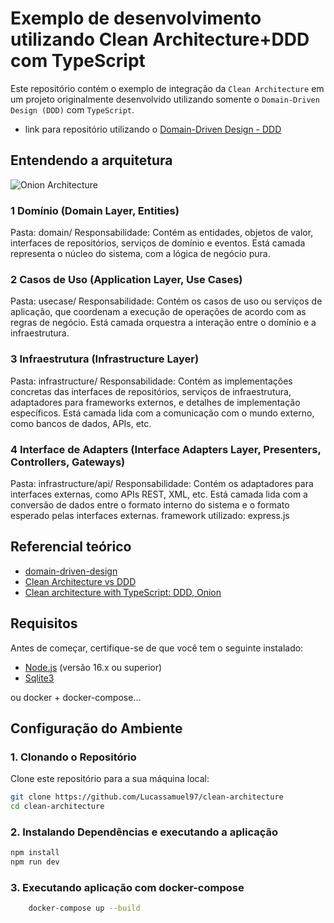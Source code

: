 # Exemplo de desenvolvimento utilizando Clean Architecture+DDD com TypeScript

Este repositório contém o exemplo de integração da `Clean Architecture` em um projeto originalmente desenvolvido utilizando somente o `Domain-Driven Design (DDD)` com `TypeScript`.

 - link para repositório utilizando o [Domain-Driven Design - DDD](https://github.com/Lucassamuel97/ddd-patterns)

## Entendendo a arquitetura

<img alt="Onion Architecture" heigth="200"  src="https://bazaglia.com/img/onion-architecture.png">

### 1 Domínio (Domain Layer, Entities)
Pasta: domain/
Responsabilidade: Contém as entidades, objetos de valor, interfaces de repositórios, serviços de domínio e eventos. Está camada representa o núcleo do sistema, com a lógica de negócio pura.

### 2 Casos de Uso (Application Layer, Use Cases)
Pasta: usecase/
Responsabilidade: Contém os casos de uso ou serviços de aplicação, que coordenam a execução de operações de acordo com as regras de negócio. Está camada orquestra a interação entre o domínio e a infraestrutura.

### 3 Infraestrutura (Infrastructure Layer)
Pasta: infrastructure/
Responsabilidade: Contém as implementações concretas das interfaces de repositórios, serviços de infraestrutura, adaptadores para frameworks externos, e detalhes de implementação específicos. Está camada lida com a comunicação com o mundo externo, como bancos de dados, APIs, etc.

### 4 Interface de Adapters (Interface Adapters Layer, Presenters, Controllers, Gateways)
Pasta: infrastructure/api/
Responsabilidade: Contém os adaptadores para interfaces externas, como APIs REST, XML, etc. Está camada lida com a conversão de dados entre o formato interno do sistema e o formato esperado pelas interfaces externas.
framework utilizado: express.js


## Referencial teórico
- [domain-driven-design](https://fullcycle.com.br/domain-driven-design/)
- [Clean Architecture vs DDD](https://fullcycle.com.br/clean-architecture-vs-ddd-e-outras-perguntas-2/)
- [Clean architecture with TypeScript: DDD, Onion](https://bazaglia.com/clean-architecture-with-typescript-ddd-onion/)

## Requisitos

Antes de começar, certifique-se de que você tem o seguinte instalado:

- [Node.js](https://nodejs.org) (versão 16.x ou superior)
- [Sqlite3](https://www.sqlite.org/docs.html)

ou docker + docker-compose...

## Configuração do Ambiente

### 1. Clonando o Repositório

Clone este repositório para a sua máquina local:

```bash
git clone https://github.com/Lucassamuel97/clean-architecture
cd clean-architecture
```

### 2. Instalando Dependências e executando a aplicação
```bash
npm install
npm run dev
```

### 3. Executando aplicação com docker-compose
```bash
    docker-compose up --build
```